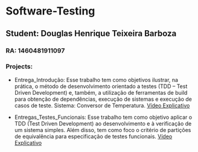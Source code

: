 # Software-Testing
## Student: Douglas Henrique Teixeira Barboza
### RA: 1460481911097
### Projects: 
- Entrega_Introdução: Esse trabalho tem como objetivos ilustrar, na prática, o método de desenvolvimento orientado a testes (TDD – Test Driven Development) e, também, a utilização de ferramentas de build para obtenção de dependências, execução de sistemas e execução de casos de teste. 
 Sistema: Conversor de Temperatura. [Vídeo Explicativo](https://youtu.be/H9mkTrC9R3A)

- Entregas_Testes_Funcionais: Esse trabalho tem como objetivo aplicar o TDD (Test Driven Development) ao desenvolvimento e à verificação de um sistema simples. Além disso, tem como foco o critério de partições de equivalência para especificação de testes funcionais.
[Vídeo Explicativo](https://youtu.be/qZ-Mt08pkrA)



